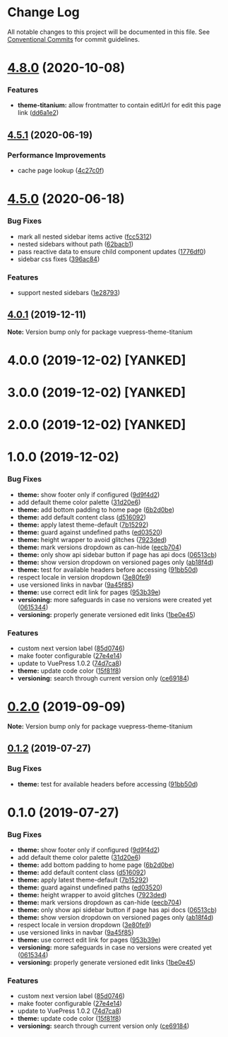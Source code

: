 # Change Log

All notable changes to this project will be documented in this file.
See [Conventional Commits](https://conventionalcommits.org) for commit guidelines.

# [4.8.0](https://github.com/appcelerator/docs-devkit/compare/v4.7.0...v4.8.0) (2020-10-08)


### Features

* **theme-titanium:** allow frontmatter to contain editUrl for edit this page link ([dd6a1e2](https://github.com/appcelerator/docs-devkit/commit/dd6a1e2))





## [4.5.1](https://github.com/appcelerator/docs-devkit/compare/v4.5.0...v4.5.1) (2020-06-19)


### Performance Improvements

* cache page lookup ([4c27c0f](https://github.com/appcelerator/docs-devkit/commit/4c27c0f))





# [4.5.0](https://github.com/appcelerator/docs-devkit/compare/v4.4.1...v4.5.0) (2020-06-18)


### Bug Fixes

* mark all nested sidebar items active ([fcc5312](https://github.com/appcelerator/docs-devkit/commit/fcc5312))
* nested sidebars without path ([62bacb1](https://github.com/appcelerator/docs-devkit/commit/62bacb1))
* pass reactive data to ensure child component updates ([1776df0](https://github.com/appcelerator/docs-devkit/commit/1776df0))
* sidebar css fixes ([396ac84](https://github.com/appcelerator/docs-devkit/commit/396ac84))


### Features

* support nested sidebars ([1e28793](https://github.com/appcelerator/docs-devkit/commit/1e28793))





## [4.0.1](https://github.com/appcelerator/docs-devkit/compare/v4.0.0...v4.0.1) (2019-12-11)

**Note:** Version bump only for package vuepress-theme-titanium





# 4.0.0 (2019-12-02) [YANKED]

# 3.0.0 (2019-12-02) [YANKED]

# 2.0.0 (2019-12-02) [YANKED]

# 1.0.0 (2019-12-02)


### Bug Fixes

* **theme:** show footer only if configured ([9d9f4d2](https://github.com/appcelerator/docs-devkit/commit/9d9f4d2))
* add default theme color palette ([31d20e6](https://github.com/appcelerator/docs-devkit/commit/31d20e6))
* **theme:** add bottom padding to home page ([6b2d0be](https://github.com/appcelerator/docs-devkit/commit/6b2d0be))
* **theme:** add default content class ([d516092](https://github.com/appcelerator/docs-devkit/commit/d516092))
* **theme:** apply latest theme-default ([7b15292](https://github.com/appcelerator/docs-devkit/commit/7b15292))
* **theme:** guard against undefined paths ([ed03520](https://github.com/appcelerator/docs-devkit/commit/ed03520))
* **theme:** height wrapper to avoid glitches ([7923ded](https://github.com/appcelerator/docs-devkit/commit/7923ded))
* **theme:** mark versions dropdown as can-hide ([eecb704](https://github.com/appcelerator/docs-devkit/commit/eecb704))
* **theme:** only show api sidebar button if page has api docs ([06513cb](https://github.com/appcelerator/docs-devkit/commit/06513cb))
* **theme:** show version dropdown on versioned pages only ([ab18f4d](https://github.com/appcelerator/docs-devkit/commit/ab18f4d))
* **theme:** test for available headers before accessing ([91bb50d](https://github.com/appcelerator/docs-devkit/commit/91bb50d))
* respect locale in version dropdown ([3e80fe9](https://github.com/appcelerator/docs-devkit/commit/3e80fe9))
* use versioned links in navbar ([9a45f85](https://github.com/appcelerator/docs-devkit/commit/9a45f85))
* **theme:** use correct edit link for pages ([953b39e](https://github.com/appcelerator/docs-devkit/commit/953b39e))
* **versioning:** more safeguards in case no versions were created yet ([0615344](https://github.com/appcelerator/docs-devkit/commit/0615344))
* **versioning:** properly generate versioned edit links ([1be0e45](https://github.com/appcelerator/docs-devkit/commit/1be0e45))


### Features

* custom next version label ([85d0746](https://github.com/appcelerator/docs-devkit/commit/85d0746))
* make footer configurable ([27e4e14](https://github.com/appcelerator/docs-devkit/commit/27e4e14))
* update to VuePress 1.0.2 ([74d7ca8](https://github.com/appcelerator/docs-devkit/commit/74d7ca8))
* **theme:** update code color ([15f81f8](https://github.com/appcelerator/docs-devkit/commit/15f81f8))
* **versioning:** search through current version only ([ce69184](https://github.com/appcelerator/docs-devkit/commit/ce69184))





# [0.2.0](https://github.com/appcelerator/docs-devkit/compare/v0.1.5...v0.2.0) (2019-09-09)

**Note:** Version bump only for package vuepress-theme-titanium





## [0.1.2](https://github.com/appcelerator/docs-devkit/compare/v0.1.1...v0.1.2) (2019-07-27)


### Bug Fixes

* **theme:** test for available headers before accessing ([91bb50d](https://github.com/appcelerator/docs-devkit/commit/91bb50d))





# 0.1.0 (2019-07-27)


### Bug Fixes

* **theme:** show footer only if configured ([9d9f4d2](https://github.com/appcelerator/docs-devkit/commit/9d9f4d2))
* add default theme color palette ([31d20e6](https://github.com/appcelerator/docs-devkit/commit/31d20e6))
* **theme:** add bottom padding to home page ([6b2d0be](https://github.com/appcelerator/docs-devkit/commit/6b2d0be))
* **theme:** add default content class ([d516092](https://github.com/appcelerator/docs-devkit/commit/d516092))
* **theme:** apply latest theme-default ([7b15292](https://github.com/appcelerator/docs-devkit/commit/7b15292))
* **theme:** guard against undefined paths ([ed03520](https://github.com/appcelerator/docs-devkit/commit/ed03520))
* **theme:** height wrapper to avoid glitches ([7923ded](https://github.com/appcelerator/docs-devkit/commit/7923ded))
* **theme:** mark versions dropdown as can-hide ([eecb704](https://github.com/appcelerator/docs-devkit/commit/eecb704))
* **theme:** only show api sidebar button if page has api docs ([06513cb](https://github.com/appcelerator/docs-devkit/commit/06513cb))
* **theme:** show version dropdown on versioned pages only ([ab18f4d](https://github.com/appcelerator/docs-devkit/commit/ab18f4d))
* respect locale in version dropdown ([3e80fe9](https://github.com/appcelerator/docs-devkit/commit/3e80fe9))
* use versioned links in navbar ([9a45f85](https://github.com/appcelerator/docs-devkit/commit/9a45f85))
* **theme:** use correct edit link for pages ([953b39e](https://github.com/appcelerator/docs-devkit/commit/953b39e))
* **versioning:** more safeguards in case no versions were created yet ([0615344](https://github.com/appcelerator/docs-devkit/commit/0615344))
* **versioning:** properly generate versioned edit links ([1be0e45](https://github.com/appcelerator/docs-devkit/commit/1be0e45))


### Features

* custom next version label ([85d0746](https://github.com/appcelerator/docs-devkit/commit/85d0746))
* make footer configurable ([27e4e14](https://github.com/appcelerator/docs-devkit/commit/27e4e14))
* update to VuePress 1.0.2 ([74d7ca8](https://github.com/appcelerator/docs-devkit/commit/74d7ca8))
* **theme:** update code color ([15f81f8](https://github.com/appcelerator/docs-devkit/commit/15f81f8))
* **versioning:** search through current version only ([ce69184](https://github.com/appcelerator/docs-devkit/commit/ce69184))
